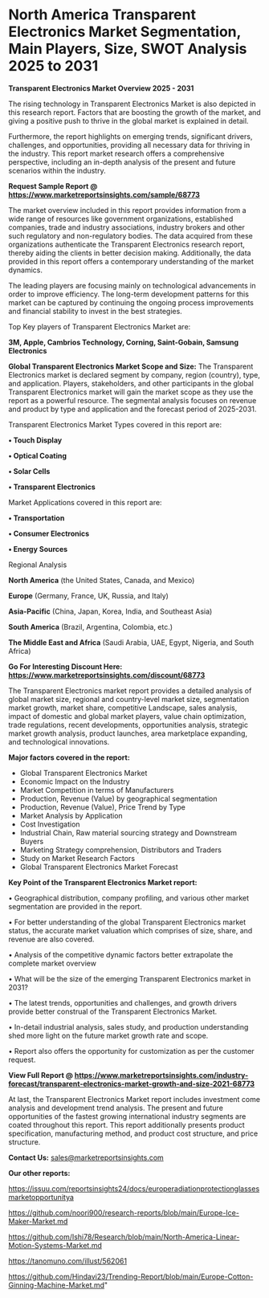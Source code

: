 # North America Transparent Electronics Market Segmentation, Main Players, Size, SWOT Analysis 2025 to 2031

<Strong> Transparent Electronics Market Overview 2025 - 2031</strong>

The rising technology in Transparent Electronics Market is also depicted in this research report. Factors that are boosting the growth of the market, and giving a positive push to thrive in the global market is explained in detail.

Furthermore, the report highlights on emerging trends, significant drivers, challenges, and opportunities, providing all necessary data for thriving in the industry. This report market research offers a comprehensive perspective, including an in-depth analysis of the present and future scenarios within the industry.

<strong>Request Sample Report @ <a href=https://www.marketreportsinsights.com/sample/68773>https://www.marketreportsinsights.com/sample/68773</a></strong>

The market overview included in this report provides information from a wide range of resources like government organizations, established companies, trade and industry associations, industry brokers and other such regulatory and non-regulatory bodies. The data acquired from these organizations authenticate the Transparent Electronics research report, thereby aiding the clients in better decision making. Additionally, the data provided in this report offers a contemporary understanding of the market dynamics.

The leading players are focusing mainly on technological advancements in order to improve efficiency. The long-term development patterns for this market can be captured by continuing the ongoing process improvements and financial stability to invest in the best strategies.

Top Key players of Transparent Electronics Market are:

<strong>3M, Apple, Cambrios Technology, Corning, Saint-Gobain, Samsung Electronics</strong>

<strong><b>Global Transparent Electronics Market Scope and Size:</b></strong>
The Transparent Electronics market is declared segment by company, region (country), type, and application. Players, stakeholders, and other participants in the global Transparent Electronics market will gain the market scope as they use the report as a powerful resource. The segmental analysis focuses on revenue and product by type and application and the forecast period of 2025-2031.

Transparent Electronics Market Types covered in this report are:

<strong>• Touch Display

• Optical Coating

• Solar Cells

• Transparent Electronics</strong>

Market Applications covered in this report are:

<strong>• Transportation

• Consumer Electronics

• Energy Sources</strong> 

Regional Analysis

<strong>North America</strong> (the United States, Canada, and Mexico)

<strong>Europe</strong> (Germany, France, UK, Russia, and Italy)

<strong>Asia-Pacific</strong> (China, Japan, Korea, India, and Southeast Asia)

<strong>South America</strong> (Brazil, Argentina, Colombia, etc.)

<strong>The Middle East and Africa</strong> (Saudi Arabia, UAE, Egypt, Nigeria, and South Africa)

<strong>Go For Interesting Discount Here: <a href=https://www.marketreportsinsights.com/discount/68773>https://www.marketreportsinsights.com/discount/68773</a></strong>

The Transparent Electronics market report provides a detailed analysis of global market size, regional and country-level market size, segmentation market growth, market share, competitive Landscape, sales analysis, impact of domestic and global market players, value chain optimization, trade regulations, recent developments, opportunities analysis, strategic market growth analysis, product launches, area marketplace expanding, and technological innovations.

<strong><b>Major factors covered in the report:</b></strong>
<ul>
  <li>Global Transparent Electronics Market </li>
  <li>Economic Impact on the Industry</li>
  <li>Market Competition in terms of Manufacturers</li>
  <li>Production, Revenue (Value) by geographical segmentation</li>
  <li>Production, Revenue (Value), Price Trend by Type</li>
  <li>Market Analysis by Application</li>
  <li>Cost Investigation</li>
  <li>Industrial Chain, Raw material sourcing strategy and Downstream Buyers</li>
  <li>Marketing Strategy comprehension, Distributors and Traders</li>
  <li>Study on Market Research Factors</li>
  <li>Global Transparent Electronics Market Forecast</li>
</ul>

<strong><b>Key Point of the Transparent Electronics Market report:</b></strong>

• Geographical distribution, company profiling, and various other market segmentation are provided in the report.

• For better understanding of the global Transparent Electronics market status, the accurate market valuation which comprises of size, share, and revenue are also covered.

• Analysis of the competitive dynamic factors better extrapolate the complete market overview

• What will be the size of the emerging Transparent Electronics market in 2031?

• The latest trends, opportunities and challenges, and growth drivers provide better construal of the Transparent Electronics Market.

• In-detail industrial analysis, sales study, and production understanding shed more light on the future market growth rate and scope.

• Report also offers the opportunity for customization as per the customer request.

<strong><b>View Full Report @ <a href=https://www.marketreportsinsights.com/industry-forecast/transparent-electronics-market-growth-and-size-2021-68773>https://www.marketreportsinsights.com/industry-forecast/transparent-electronics-market-growth-and-size-2021-68773</a></b></strong>


At last, the Transparent Electronics Market report includes investment come analysis and development trend analysis. The present and future opportunities of the fastest growing international industry segments are coated throughout this report. This report additionally presents product specification, manufacturing method, and product cost structure, and price structure.

<strong>Contact Us:</strong>
sales@marketreportsinsights.com

<strong>Our other reports:</strong>

<a href=https://issuu.com/reportsinsights24/docs/europeradiationprotectionglassesmarketopportunitya>https://issuu.com/reportsinsights24/docs/europeradiationprotectionglassesmarketopportunitya</a>

<a href=https://github.com/noori900/research-reports/blob/main/Europe-Ice-Maker-Market.md>https://github.com/noori900/research-reports/blob/main/Europe-Ice-Maker-Market.md</a>

<a href=https://github.com/Ishi78/Research/blob/main/North-America-Linear-Motion-Systems-Market.md>https://github.com/Ishi78/Research/blob/main/North-America-Linear-Motion-Systems-Market.md</a>

<a href=https://tanomuno.com/illust/562061>https://tanomuno.com/illust/562061</a>

<a href=https://github.com/Hindavi23/Trending-Report/blob/main/Europe-Cotton-Ginning-Machine-Market.md>https://github.com/Hindavi23/Trending-Report/blob/main/Europe-Cotton-Ginning-Machine-Market.md</a>"
